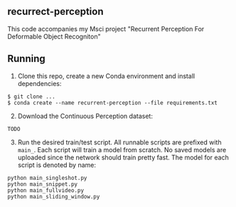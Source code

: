 ## recurrect-perception
This code accompanies my Msci project "Recurrent Perception For Deformable Object Recogniton"

## Running
1. Clone this repo, create a new Conda environment and install dependencies:
```
$ git clone ...
$ conda create --name recurrent-perception --file requirements.txt
```

2. Download the Continuous Perception dataset:
```
TODO
```

3. Run the desired train/test script. All runnable scripts are prefixed with `main_`.
Each script will train a model from scratch. No saved models are uploaded since the network should train pretty fast.
The model for each script is denoted by name:
```
python main_singleshot.py
python main_snippet.py
python main_fullvideo.py
python main_sliding_window.py
```

